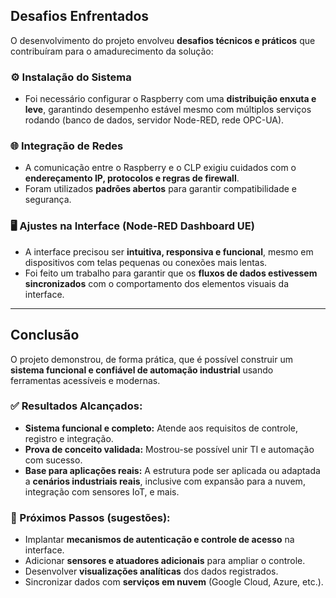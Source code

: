 ##  Desafios Enfrentados

O desenvolvimento do projeto envolveu **desafios técnicos e práticos** que contribuíram para o amadurecimento da solução:

### ⚙️ Instalação do Sistema

- Foi necessário configurar o Raspberry com uma **distribuição enxuta e leve**, garantindo desempenho estável mesmo com múltiplos serviços rodando (banco de dados, servidor Node-RED, rede OPC-UA).

### 🌐 Integração de Redes

- A comunicação entre o Raspberry e o CLP exigiu cuidados com o **endereçamento IP, protocolos e regras de firewall**.
- Foram utilizados **padrões abertos** para garantir compatibilidade e segurança.

### 🖥️ Ajustes na Interface (Node-RED Dashboard UE)

- A interface precisou ser **intuitiva, responsiva e funcional**, mesmo em dispositivos com telas pequenas ou conexões mais lentas.
- Foi feito um trabalho para garantir que os **fluxos de dados estivessem sincronizados** com o comportamento dos elementos visuais da interface.

---

##  Conclusão

O projeto demonstrou, de forma prática, que é possível construir um **sistema funcional e confiável de automação industrial** usando ferramentas acessíveis e modernas.

### ✅ Resultados Alcançados:

- **Sistema funcional e completo:** Atende aos requisitos de controle, registro e integração.
- **Prova de conceito validada:** Mostrou-se possível unir TI e automação com sucesso.
- **Base para aplicações reais:** A estrutura pode ser aplicada ou adaptada a **cenários industriais reais**, inclusive com expansão para a nuvem, integração com sensores IoT, e mais.

### 🚀 Próximos Passos (sugestões):

- Implantar **mecanismos de autenticação e controle de acesso** na interface.
- Adicionar **sensores e atuadores adicionais** para ampliar o controle.
- Desenvolver **visualizações analíticas** dos dados registrados.
- Sincronizar dados com **serviços em nuvem** (Google Cloud, Azure, etc.).